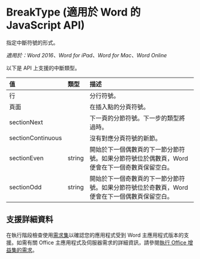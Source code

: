 # <a name="breaktype-javascript-api-for-word"></a>BreakType (適用於 Word 的 JavaScript API)

指定中斷符號的形式。

_適用於：Word 2016、Word for iPad、Word for Mac、Word Online_

以下是 API 上支援的中斷類型。

| **值**         | **類型** | **描述**     |
|:-----------------|:--------|:----|
|行| | 分行符號。 |
|頁面| | 在插入點的分頁符號。|
|sectionNext| | 下一頁的分節符號。下一步的類型將過時。|
|sectionContinuous| | 沒有對應分頁符號的新節。|
|sectionEven| string | 開始於下一個偶數頁的下一節分節符號。如果分節符號位於偶數頁，Word 便會在下一個奇數頁保留空白。|
|sectionOdd| string | 開始於下一個奇數頁的下一節分節符號。如果分節符號位於奇數頁，Word 便會在下一個偶數頁保留空白。|

## <a name="support-details"></a>支援詳細資料
在執行階段檢查使用[需求集](../office-add-in-requirement-sets.md)以確認您的應用程式受到 Word 主應用程式版本的支援。如需有關 Office 主應用程式及伺服器需求的詳細資訊，請參閱[執行 Office 增益集的需求](../../docs/overview/requirements-for-running-office-add-ins.md)。
